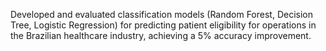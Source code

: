 Developed and evaluated classification models (Random Forest, Decision Tree, Logistic Regression) for predicting patient eligibility for operations in the Brazilian healthcare industry, achieving a 5% accuracy improvement.

